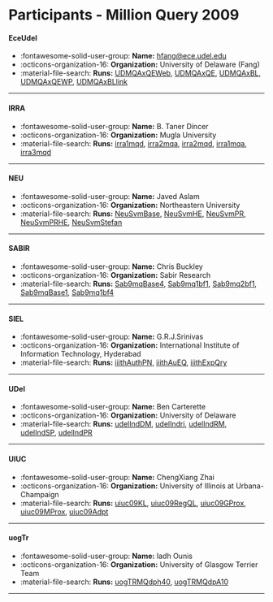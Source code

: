 # Participants - Million Query 2009 

#### EceUdel
 - :fontawesome-solid-user-group: **Name:** hfang@ece.udel.edu
 - :octicons-organization-16: **Organization:** University of Delaware (Fang)
 - :material-file-search: **Runs:** [UDMQAxQEWeb](./runs.md#udmqaxqeweb), [UDMQAxQE](./runs.md#udmqaxqe), [UDMQAxBL](./runs.md#udmqaxbl), [UDMQAxQEWP](./runs.md#udmqaxqewp), [UDMQAxBLlink](./runs.md#udmqaxbllink)

---
#### IRRA
 - :fontawesome-solid-user-group: **Name:** B. Taner Dincer
 - :octicons-organization-16: **Organization:** Mugla University
 - :material-file-search: **Runs:** [irra1mqd](./runs.md#irra1mqd), [irra2mqa](./runs.md#irra2mqa), [irra2mqd](./runs.md#irra2mqd), [irra1mqa](./runs.md#irra1mqa), [irra3mqd](./runs.md#irra3mqd)

---
#### NEU
 - :fontawesome-solid-user-group: **Name:** Javed Aslam
 - :octicons-organization-16: **Organization:** Northeastern University
 - :material-file-search: **Runs:** [NeuSvmBase](./runs.md#neusvmbase), [NeuSvmHE](./runs.md#neusvmhe), [NeuSvmPR](./runs.md#neusvmpr), [NeuSvmPRHE](./runs.md#neusvmprhe), [NeuSvmStefan](./runs.md#neusvmstefan)

---
#### SABIR
 - :fontawesome-solid-user-group: **Name:** Chris Buckley
 - :octicons-organization-16: **Organization:** Sabir Research
 - :material-file-search: **Runs:** [Sab9mqBase4](./runs.md#sab9mqbase4), [Sab9mq1bf1](./runs.md#sab9mq1bf1), [Sab9mq2bf1](./runs.md#sab9mq2bf1), [Sab9mqBase1](./runs.md#sab9mqbase1), [Sab9mq1bf4](./runs.md#sab9mq1bf4)

---
#### SIEL
 - :fontawesome-solid-user-group: **Name:** G.R.J.Srinivas
 - :octicons-organization-16: **Organization:** International Institute of Information Technology, Hyderabad
 - :material-file-search: **Runs:** [iiithAuthPN](./runs.md#iiithauthpn), [iiithAuEQ](./runs.md#iiithaueq), [iiithExpQry](./runs.md#iiithexpqry)

---
#### UDel
 - :fontawesome-solid-user-group: **Name:** Ben Carterette
 - :octicons-organization-16: **Organization:** University of Delaware
 - :material-file-search: **Runs:** [udelIndDM](./runs.md#udelinddm), [udelIndri](./runs.md#udelindri), [udelIndRM](./runs.md#udelindrm), [udelIndSP](./runs.md#udelindsp), [udelIndPR](./runs.md#udelindpr)

---
#### UIUC
 - :fontawesome-solid-user-group: **Name:** ChengXiang Zhai
 - :octicons-organization-16: **Organization:** University of Illinois at Urbana-Champaign
 - :material-file-search: **Runs:** [uiuc09KL](./runs.md#uiuc09kl), [uiuc09RegQL](./runs.md#uiuc09regql), [uiuc09GProx](./runs.md#uiuc09gprox), [uiuc09MProx](./runs.md#uiuc09mprox), [uiuc09Adpt](./runs.md#uiuc09adpt)

---
#### uogTr
 - :fontawesome-solid-user-group: **Name:** Iadh Ounis
 - :octicons-organization-16: **Organization:** University of Glasgow Terrier Team
 - :material-file-search: **Runs:** [uogTRMQdph40](./runs.md#uogtrmqdph40), [uogTRMQdpA10](./runs.md#uogtrmqdpa10)

---
